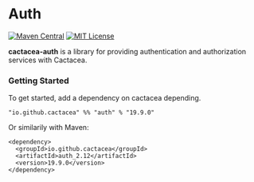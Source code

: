 Auth
==========================================================
[![Maven Central](https://maven-badges.herokuapp.com/maven-central/io.github.cactacea/auth_2.12/badge.svg)](https://maven-badges.herokuapp.com/maven-central/io.github.cactacea/auth_2.12)
[![MIT License](http://img.shields.io/badge/license-MIT-blue.svg?style=flat)](LICENSE)

**cactacea-auth** is a library for providing authentication and authorization services with Cactacea.

### Getting Started

To get started, add a dependency on cactacea depending.

```
"io.github.cactacea" %% "auth" % "19.9.0"
```
Or similarily with Maven:
```
<dependency>
  <groupId>io.github.cactacea</groupId>
  <artifactId>auth_2.12</artifactId>
  <version>19.9.0</version>
</dependency>
```

